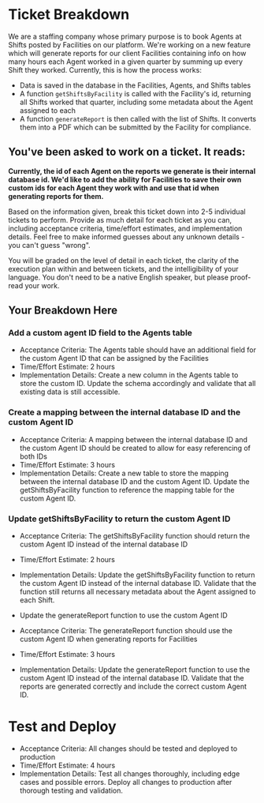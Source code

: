 # Ticket Breakdown
We are a staffing company whose primary purpose is to book Agents at Shifts posted by Facilities on our platform. We're working on a new feature which will generate reports for our client Facilities containing info on how many hours each Agent worked in a given quarter by summing up every Shift they worked. Currently, this is how the process works:

- Data is saved in the database in the Facilities, Agents, and Shifts tables
- A function `getShiftsByFacility` is called with the Facility's id, returning all Shifts worked that quarter, including some metadata about the Agent assigned to each
- A function `generateReport` is then called with the list of Shifts. It converts them into a PDF which can be submitted by the Facility for compliance.

## You've been asked to work on a ticket. It reads:

**Currently, the id of each Agent on the reports we generate is their internal database id. We'd like to add the ability for Facilities to save their own custom ids for each Agent they work with and use that id when generating reports for them.**


Based on the information given, break this ticket down into 2-5 individual tickets to perform. Provide as much detail for each ticket as you can, including acceptance criteria, time/effort estimates, and implementation details. Feel free to make informed guesses about any unknown details - you can't guess "wrong".


You will be graded on the level of detail in each ticket, the clarity of the execution plan within and between tickets, and the intelligibility of your language. You don't need to be a native English speaker, but please proof-read your work.

## Your Breakdown Here

### Add a custom agent ID field to the Agents table

* Acceptance Criteria: The Agents table should have an additional field for the custom Agent ID that can be assigned by the Facilities
* Time/Effort Estimate: 2 hours
* Implementation Details: Create a new column in the Agents table to store the custom ID. Update the schema accordingly and validate that all existing data is still accessible.

### Create a mapping between the internal database ID and the custom Agent ID

* Acceptance Criteria: A mapping between the internal database ID and the custom Agent ID should be created to allow for easy referencing of both IDs
* Time/Effort Estimate: 3 hours
* Implementation Details: Create a new table to store the mapping between the internal database ID and the custom Agent ID. Update the getShiftsByFacility function to reference the mapping table for the custom Agent ID.

### Update getShiftsByFacility to return the custom Agent ID

* Acceptance Criteria: The getShiftsByFacility function should return the custom Agent ID instead of the internal database ID
* Time/Effort Estimate: 2 hours
* Implementation Details: Update the getShiftsByFacility function to return the custom Agent ID instead of the internal database ID. Validate that the function still returns all necessary metadata about the Agent assigned to each Shift.
* Update the generateReport function to use the custom Agent ID

* Acceptance Criteria: The generateReport function should use the custom Agent ID when generating reports for Facilities
* Time/Effort Estimate: 3 hours
* Implementation Details: Update the generateReport function to use the custom Agent ID instead of the internal database ID. Validate that the reports are generated correctly and include the correct custom Agent ID.

# Test and Deploy

* Acceptance Criteria: All changes should be tested and deployed to production
* Time/Effort Estimate: 4 hours
* Implementation Details: Test all changes thoroughly, including edge cases and possible errors. Deploy all changes to production after thorough testing and validation.
